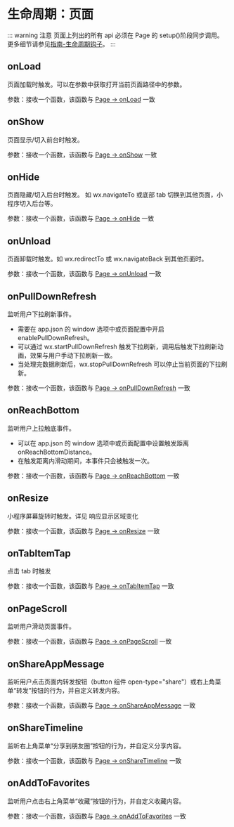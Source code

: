 # 生命周期：页面

::: warning 注意
页面上列出的所有 api 必须在 Page 的 setup()阶段同步调用。更多细节请参见[指南-生命周期钩子]()。
:::

## onLoad

页面加载时触发。可以在参数中获取打开当前页面路径中的参数。

参数：接收一个函数，该函数与 [Page -> onLoad](https://developers.weixin.qq.com/miniprogram/dev/reference/api/Page.html#onLoad-Object-query) 一致

## onShow

页面显示/切入前台时触发。

参数：接收一个函数，该函数与 [Page -> onShow](https://developers.weixin.qq.com/miniprogram/dev/reference/api/Page.html#onShow) 一致

## onHide

页面隐藏/切入后台时触发。 如 wx.navigateTo 或底部 tab 切换到其他页面，小程序切入后台等。

参数：接收一个函数，该函数与 [Page -> onHide](https://developers.weixin.qq.com/miniprogram/dev/reference/api/Page.html#onHide) 一致

## onUnload

页面卸载时触发。如 wx.redirectTo 或 wx.navigateBack 到其他页面时。

参数：接收一个函数，该函数与 [Page -> onUnload](https://developers.weixin.qq.com/miniprogram/dev/reference/api/Page.html#onUnload) 一致

## onPullDownRefresh

监听用户下拉刷新事件。

- 需要在 app.json 的 window 选项中或页面配置中开启 enablePullDownRefresh。
- 可以通过 wx.startPullDownRefresh 触发下拉刷新，调用后触发下拉刷新动画，效果与用户手动下拉刷新一致。
- 当处理完数据刷新后，wx.stopPullDownRefresh 可以停止当前页面的下拉刷新。

参数：接收一个函数，该函数与 [Page -> onPullDownRefresh](https://developers.weixin.qq.com/miniprogram/dev/reference/api/Page.html#onPullDownRefresh) 一致

## onReachBottom

监听用户上拉触底事件。

- 可以在 app.json 的 window 选项中或页面配置中设置触发距离 onReachBottomDistance。
- 在触发距离内滑动期间，本事件只会被触发一次。

参数：接收一个函数，该函数与 [Page -> onReachBottom](https://developers.weixin.qq.com/miniprogram/dev/reference/api/Page.html#onReachBottom) 一致

## onResize

小程序屏幕旋转时触发。详见 响应显示区域变化

参数：接收一个函数，该函数与 [Page -> onResize](https://developers.weixin.qq.com/miniprogram/dev/reference/api/Page.html#onResize-Object-object) 一致

## onTabItemTap

点击 tab 时触发

参数：接收一个函数，该函数与 [Page -> onTabItemTap](https://developers.weixin.qq.com/miniprogram/dev/reference/api/Page.html#onTabItemTap-Object-object) 一致

## onPageScroll

监听用户滑动页面事件。

参数：接收一个函数，该函数与 [Page -> onPageScroll](https://developers.weixin.qq.com/miniprogram/dev/reference/api/Page.html#onPageScroll-Object-object) 一致

## onShareAppMessage

监听用户点击页面内转发按钮（button 组件 open-type="share"）或右上角菜单“转发”按钮的行为，并自定义转发内容。

参数：接收一个函数，该函数与 [Page -> onShareAppMessage](https://developers.weixin.qq.com/miniprogram/dev/reference/api/Page.html#onShareAppMessage-Object-object) 一致

## onShareTimeline

监听右上角菜单“分享到朋友圈”按钮的行为，并自定义分享内容。

参数：接收一个函数，该函数与 [Page -> onShareTimeline](https://developers.weixin.qq.com/miniprogram/dev/reference/api/Page.html#onShareTimeline) 一致

## onAddToFavorites

监听用户点击右上角菜单“收藏”按钮的行为，并自定义收藏内容。

参数：接收一个函数，该函数与 [Page -> onAddToFavorites](https://developers.weixin.qq.com/miniprogram/dev/reference/api/Page.html#onAddToFavorites) 一致
